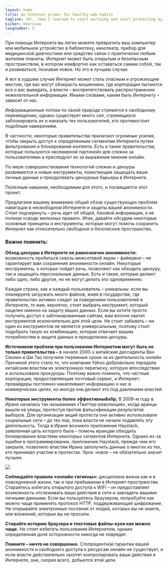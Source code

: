 ```yaml
---
layout: home
title: An Internet primer for healthy web habits
tagline: (Or, "How I learned to start worrying and start protecting my online privacy")
kicker: Overview
langnumber: 5
---
```



При помощи Интернета вы легко можете превратить ваш компьютер или мобильное устройство в библиотеку, кинотеатр, прибор для медицинской диагностики или средство связи с практически любым жителем планеты. Интернет может быть открытым и безопасным пространством, в котором комфортно как оставаться самим собой, так и развиваться, познавая новое. Но это в лучшем случае.

А вот в худшем случае Интернет может стать опасным и угрожающим местом, где вас могут обокрасть мошенники, где корпорации  пытаются все о вас выведать, а власти – воспрепятствовать распространению нежелательной информации. Иными словами, каким быть Интернету – зависит от нас.

Информационные потоки по своей природе стремятся к свободному перемещению, однако существует много сил, стремящихся заблокировать их и наказать тех пользователей, кто противостоит подобным намерениям.

В частности,  некоторые правительства прилагают огромные усилия, чтобы закрыть доступ к определенным сегментам Интернета путем фильтрования и блокирования контента. Есть и такие правительства, которые пользуются «всемирной паутиной» для слежки за пользователями и преследуют их за выражение мнения онлайн.

По мере совершенствования технологий слежки и цензуры развиваются и новые инструменты, помогающие защищать ваши личные данные и преодолевать цензурные барьеры в Интернете.

Полезным навыкам, необходимым для этого, и посвящается этот проект.

Предлагаем вашему вниманию общий обзор существующих проблем навигации в несвободном Интернете и защиты вашей анонимности.  Стоит подчеркнуть – речь идет об общей, базовой  информации, а не полном «своде железных правил». Итак, давайте обсудим некоторые основные принципы  и инструменты, которые могут помочь сохранить Интернет как относительно свободное и безопасное пространство.

<h3 class='subhed'>Важно помнить:</h3>

__Обход цензуры в Интернете не равнозначен анонимности:__ возможность пробиться  сквозь межсетевой экран – файервол – не гарантирует вам сохранения анонимности онлайн. Некоторые инструменты, о которых пойдет речь, позволяют как обходить цензуру, так и защищать персональные данные. Есть и такие, которые делают либо одно, либо другое, но не могут делать это одновременно.

Каждая страна, как и каждый пользователь – уникальны: если вы планируете загружать много файлов, живя в государстве, где правительство активно следит за поведением пользователей в Интернете, то вам, вероятно, стоит выбрать инструмент, который нацелен именно на защиту ваших данных. Если вы хотите просто получить доступ к заблокированным сайтам, вам вполне хватит инструментов исключительно для этой цели. Не стоит забывать – ни один из инструментов не является универсальным, поэтому стоит подобрать такую их комбинацию, которая отвечает вашим потребностям в защите данных и преодолении цензуры.

__Источником проблем при пользовании Интернетом могут быть не только правительства –__ в начале 2000-х китайские диссиденты Ван Сяонин и Ши Тао получили тюремные сроки за их деятельность онлайн. Причиной этого стало то, что компания Yahoo добровольно передала китайским властям их электронную переписку, которую впоследствии и использовали прокуроры. Поэтому важно помнить, что частные корпорации, предоставляющие почтовый сервис, и Интернет-провайдеры постоянно накапливают информацию о нас  в коммерческих целях, но иногда они делают это под давлением властей.

__Некоторые инструменты более эффективны&elip;__ В 2009-м году в Иране началась так называемая «Твиттер-революция», когда иранцы вышли на улицы, протестуя против фальсификации результатов выборов. Для организации акций протеста они активно использовали социальные сети – до тех пор, пока власти не начали подавлять эту деятельность. Тогда в Иране возникло приложение Haystack, заявленная цель которого была  – помочь иранцам обходить блокирование властями некоторых сегментов Интернета. Однако из-за ошибки в программировании, приложение Haystack, прежде чем его закрыли, позволило властям Ирана заполучить данные о многих из тех, кто принимал участие в протестах. Урок: новое – не обязательно значит лучшее.

<img src='img/comic_PGP_6.png' class='right'/>

__Соблюдайте правила «онлайн-гигиены»:__ дисциплина важна как и в повседневной жизни, так и при пребывании в Интернет-пространстве. Старайтесь избегать открытого доступа к WiFi – он предоставляет возможность отслеживать ваши действия в сети и завладеть вашими личными данными. Если вы пользуетесь браузером, попробуйте как можно чаще применять протокол  HTTP, поддерживающий шифрование. Не открывайте электронные послания от людей, которых вы не знаете, или вложений, которые вы не просили.

__Стирайте историю браузера и текстовые файлы-куки как можно чаще.__ Не стоит избегать пользования Интернетом, однако определенная доля осторожности никогда не повредит.

__Помните – ничто не совершенно.__ Стопроцентной гарантии вашей анонимности и свободного доступа к ресурсам онлайн не существует, и если власти действительно захотят контролировать ваши действия в Интернете, они, скорее всего, добьются этой цели.

